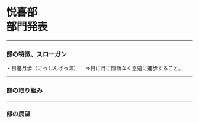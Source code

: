 # 悦喜部<br>部門発表
---

### 部の特徴、スローガン
・日進月歩（にっしんげっぽ）
　⇒日に月に間断なく急速に進歩すること。　　

---


### 部の取り組み


---


### 部の展望
